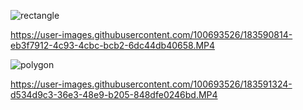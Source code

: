 ![rectangle](https://user-images.githubusercontent.com/100693526/183590790-f870b7ef-0b78-4941-ac48-7864a9923427.jpg)


https://user-images.githubusercontent.com/100693526/183590814-eb3f7912-4c93-4cbc-bcb2-6dc44db40658.MP4


![polygon](https://user-images.githubusercontent.com/100693526/183591176-2956345b-74b6-4f05-8204-466b4a0660a1.jpg)


https://user-images.githubusercontent.com/100693526/183591324-d534d9c3-36e3-48e9-b205-848dfe0246bd.MP4

